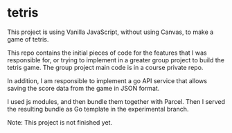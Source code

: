 # tetris
This project is using Vanilla JavaScript, without using Canvas, to make a game of tetris.

This repo contains the initial pieces of code for the features that I was responsible for, or trying to implement in a greater group project to build the tetris game.
The group project main code is in a course private repo.

In addition, I am responsible to implement a go API service that allows saving the score data from the game in JSON format.

I used js modules, and then bundle them together with Parcel.
Then I served the resulting bundle as Go template in the experimental branch.

Note: This project is not finished yet.
